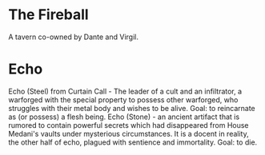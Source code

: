 # The Fireball
A tavern co-owned by Dante and Virgil.
# Echo
Echo (Steel) from Curtain Call - The leader of a cult and an infiltrator, a warforged with the special property to possess other warforged, who struggles with their metal body and wishes to be alive.
Goal: to reincarnate as (or possess) a flesh being.
Echo (Stone) - an ancient artifact that is rumored to contain powerful secrets which had disappeared from House Medani's vaults under mysterious circumstances. It is a docent in reality, the other half of echo, plagued with sentience and immortality.
Goal: to die.
